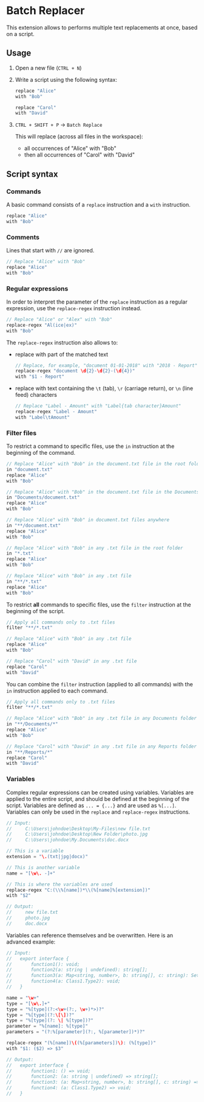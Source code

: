 # Batch Replacer

This extension allows to performs multiple text replacements at once, based on a script.

## Usage

1. Open a new file (`CTRL + N`)
2. Write a script using the following syntax:

    ```c
    replace "Alice"
    with "Bob"

    replace "Carol"
    with "David"
    ```

3. `CTRL + SHIFT + P` -> `Batch Replace`

    This will replace (across all files in the workspace):
    - all occurrences of "Alice" with "Bob"
    - then all occurrences of "Carol" with "David"

## Script syntax

### Commands

A basic command consists of a `replace` instruction and a `with` instruction.

```c
replace "Alice"
with "Bob"
```

### Comments

Lines that start with `//` are ignored.

```c
// Replace "Alice" with "Bob"
replace "Alice"
with "Bob"
```

### Regular expressions

In order to interpret the parameter of the `replace` instruction as a regular expression, use the `replace-regex`
instruction instead.

```c
// Replace "Alice" or "Alex" with "Bob"
replace-regex "Al(ice|ex)"
with "Bob"
```

The `replace-regex` instruction also allows to:

- replace with part of the matched text

    ```c
    // Replace, for example, "document 01-01-2018" with "2018 - Report"
    replace-regex "document \d{2}-\d{2}-(\d{4})"
    with "$1 - Report"
    ```

- replace with text containing the `\t` (tab), `\r` (carriage return), or `\n` (line feed) characters

    ```c
    // Replace "Label - Amount" with "Label{tab character}Amount"
    replace-regex "Label - Amount"
    with "Label\tAmount"
    ```

### Filter files

To restrict a command to specific files, use the `in` instruction at the beginning of the command.

```c
// Replace "Alice" with "Bob" in the document.txt file in the root folder
in "document.txt"
replace "Alice"
with "Bob"
```

```c
// Replace "Alice" with "Bob" in the document.txt file in the Documents folder in the root folder
in "Documents/document.txt"
replace "Alice"
with "Bob"
```

```c
// Replace "Alice" with "Bob" in document.txt files anywhere
in "**/document.txt"
replace "Alice"
with "Bob"
```

```c
// Replace "Alice" with "Bob" in any .txt file in the root folder
in "*.txt"
replace "Alice"
with "Bob"
```

```c
// Replace "Alice" with "Bob" in any .txt file
in "**/*.txt"
replace "Alice"
with "Bob"
```

To restrict **all** commands to specific files, use the `filter` instruction at the beginning of the script.

```c
// Apply all commands only to .txt files
filter "**/*.txt"

// Replace "Alice" with "Bob" in any .txt file
replace "Alice"
with "Bob"

// Replace "Carol" with "David" in any .txt file
replace "Carol"
with "David"
```

You can combine the `filter` instruction (applied to all commands) with the `in` instruction applied to each command.

```c
// Apply all commands only to .txt files
filter "**/*.txt"

// Replace "Alice" with "Bob" in any .txt file in any Documents folder
in "**/Documents/*"
replace "Alice"
with "Bob"

// Replace "Carol" with "David" in any .txt file in any Reports folder
in "**/Reports/*"
replace "Carol"
with "David"
```

### Variables

Complex regular expressions can be created using variables. Variables are applied to the entire script, and should be
defined at the beginning of the script. Variables are defined as `... = {...}` and are used as `%[...]`. Variables
can only be used in the `replace` and `replace-regex` instructions.

```c
// Input:
//     C:\Users\johndoe\Desktop\My-Files\new file.txt
//     C:\Users\johndoe\Desktop\New Folder\photo.jpg
//     C:\Users\johndoe\My.Documents\doc.docx

// This is a variable
extension = "\.(txt|jpg|docx)"

// This is another variable
name = "[\w\. -]+"

// This is where the variables are used
replace-regex "C:(\\%[name])*\\(%[name]%[extension])"
with "$2"

// Output:
//     new file.txt
//     photo.jpg
//     doc.docx
```

Variables can reference themselves and be overwritten. Here is an advanced example:

```c
// Input:
//   export interface {
//       function1(): void;
//       function2(a: string | undefined): string[];
//       function3(a: Map<string, number>, b: string[], c: string): Set<number> | undefined;
//       function4(a: Class1.Type2): void;
//   }

name = "\w+"
type = "[\w\.]+"
type = "%[type](?:<\w+(?:, \w+)*>)?"
type = "%[type](?:\[\])?"
type = "%[type](?: \| %[type])?"
parameter = "%[name]: %[type]"
parameters = "(?:%[parameter](?:, %[parameter])*)?"

replace-regex "(%[name])\((%[parameters])\): (%[type])"
with "$1: ($2) => $3"

// Output:
//   export interface {
//       function1: () => void;
//       function2: (a: string | undefined) => string[];
//       function3: (a: Map<string, number>, b: string[], c: string) => Set<number> | undefined;
//       function4: (a: Class1.Type2) => void;
//   }
```